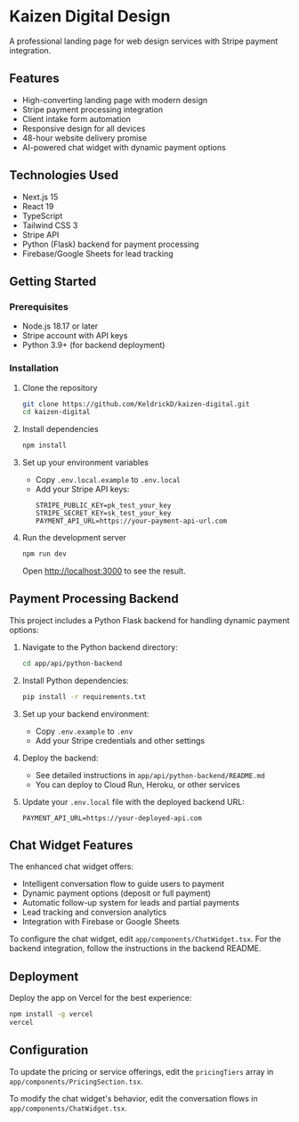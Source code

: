 # Kaizen Digital Design

A professional landing page for web design services with Stripe payment integration.

## Features

- High-converting landing page with modern design
- Stripe payment processing integration
- Client intake form automation
- Responsive design for all devices
- 48-hour website delivery promise
- AI-powered chat widget with dynamic payment options

## Technologies Used

- Next.js 15
- React 19
- TypeScript
- Tailwind CSS 3
- Stripe API
- Python (Flask) backend for payment processing
- Firebase/Google Sheets for lead tracking

## Getting Started

### Prerequisites

- Node.js 18.17 or later
- Stripe account with API keys
- Python 3.9+ (for backend deployment)

### Installation

1. Clone the repository
   ```bash
   git clone https://github.com/KeldrickD/kaizen-digital.git
   cd kaizen-digital
   ```

2. Install dependencies
   ```bash
   npm install
   ```

3. Set up your environment variables
   - Copy `.env.local.example` to `.env.local`
   - Add your Stripe API keys:
     ```
     STRIPE_PUBLIC_KEY=pk_test_your_key
     STRIPE_SECRET_KEY=sk_test_your_key
     PAYMENT_API_URL=https://your-payment-api-url.com
     ```

4. Run the development server
   ```bash
   npm run dev
   ```
   Open [http://localhost:3000](http://localhost:3000) to see the result.

## Payment Processing Backend

This project includes a Python Flask backend for handling dynamic payment options:

1. Navigate to the Python backend directory:
   ```bash
   cd app/api/python-backend
   ```

2. Install Python dependencies:
   ```bash
   pip install -r requirements.txt
   ```

3. Set up your backend environment:
   - Copy `.env.example` to `.env`
   - Add your Stripe credentials and other settings

4. Deploy the backend:
   - See detailed instructions in `app/api/python-backend/README.md`
   - You can deploy to Cloud Run, Heroku, or other services

5. Update your `.env.local` file with the deployed backend URL:
   ```
   PAYMENT_API_URL=https://your-deployed-api.com
   ```

## Chat Widget Features

The enhanced chat widget offers:

- Intelligent conversation flow to guide users to payment
- Dynamic payment options (deposit or full payment)
- Automatic follow-up system for leads and partial payments
- Lead tracking and conversion analytics
- Integration with Firebase or Google Sheets

To configure the chat widget, edit `app/components/ChatWidget.tsx`. For the backend integration, follow the instructions in the backend README.

## Deployment

Deploy the app on Vercel for the best experience:

```bash
npm install -g vercel
vercel
```

## Configuration

To update the pricing or service offerings, edit the `pricingTiers` array in `app/components/PricingSection.tsx`. 

To modify the chat widget's behavior, edit the conversation flows in `app/components/ChatWidget.tsx`. 